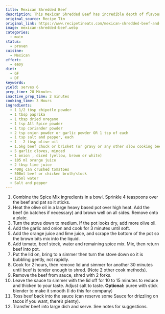 ```yaml
---
title: Mexican Shredded Beef
description: This Mexican Shredded Beef has incredible depth of flavour! The sauce is really rich and thick. Fantastic for tacos, burritos, enchiladas and quesadillas, piled high on Mexican Red Rice or stuffed in rolls to make sliders!
original_source: Recipe Tin
original_link: https://www.recipetineats.com/mexican-shredded-beef-and-tacos/
image: mexican-shredded-beef.webp
categories:
  - main
status:
  - proven
cuisine:
  - Mexican
effort:
  - easy
diet:
  - GF
  - DF
keywords: 
yield: serves 6
prep_time: 20 Minutes
inactive_prep_time: 2 minutes
cooking_time: 3 Hours
ingredients:
  - 1 1/2 tbsp chipotle powder
  - 1 tbsp paprika
  - 1 tbsp dried oregano
  - 1 tsp All Spice powder
  - 1 tsp coriander powder
  - 2 tsp onion powder or garlic powder OR 1 tsp of each
  - 1 tsp salt and pepper, each
  - 1 – 2 tbsp olive oil
  - 1.5kg beef chuck or brisket (or gravy or any other slow cooking beef) cut into 4 pieces
  - 5 garlic cloves, minced
  - 1 onion , diced (yellow, brown or white)
  - 185 ml orange juice
  - 2 tbsp lime juice
  - 400g can crushed tomatoes
  - 500ml beef or chicken broth/stock
  - 125ml water
  - Salt and pepper
---
```

1. Combine the Spice Mix ingredients in a bowl. Sprinkle 4 teaspoons over the beef and pat so it sticks.
2. Heat the olive oil in a large heavy based pot over high heat. Add the beef (in batches if necessary) and brown well on all sides. Remove onto a plate.
3. Turn the stove down to medium. If the pot looks dry, add more olive oil. 
4. Add the garlic and onion and cook for 3 minutes until soft.
5. Add the orange juice and lime juice, and scrape the bottom of the pot so the brown bits mix into the liquid. 
6. Add tomato, beef stock, water and remaining spice mix. Mix, then return beef into pot. 
7. Put the lid on, bring to a simmer then turn the stove down so it is bubbling gently, not rapidly. 
8. Cook for 2 hours, then remove lid and simmer for another 30 minutes until beef is tender enough to shred. (Note 2 other cook methods).
9. Remove the beef from sauce, shred with 2 forks. 
10. Leave the sauce to simmer with the lid off for 10 to 15 minutes to reduce and thicken to your taste. Adjust salt to taste. **Optional:** puree with stick blender to make it smooth (I do this for company)
11. Toss beef back into the sauce (can reserve some Sauce for drizzling on tacos if you want, there’s plenty).
12. Transfer beef into large dish and serve. See notes for suggestions.